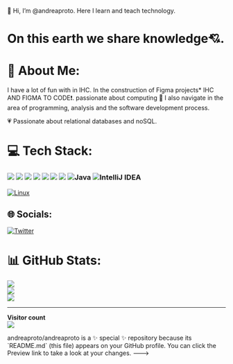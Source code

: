 👋 Hi, I’m @andreaproto. Here I learn and teach technology.

#  On this earth we share knowledge:cupid:.
# 💫 About Me:
I have a lot of fun with in IHC. In the construction of Figma projects* IHC AND FIGMA TO CODE:exclamation:.
passionate about computing
:raising_hand: I also navigate in the area of ​​programming, analysis and the software development process.  

:heartpulse: Passionate about relational databases and noSQL.

# 💻 Tech Stack:
###  <img src="https://img.shields.io/badge/CSS-239120?style=for-the-badge&logo=css3&logoColor=white" /> <img src="https://img.shields.io/badge/HTML-239120?style=for-the-badge&logo=html5&logoColor=white" /> <img src="https://img.shields.io/badge/Material--UI-0081CB?style=for-the-badge&logo=material-ui&logoColor=white" /> <img src= "https://img.shields.io/badge/MariaDB-01529E?style=for-the-badge&logo=mariadb&logoColor=white" />  <img src= "https://img.shields.io/badge/mysql workbench-239121?style=for-the-badge&logo=MysqlWorkbench3&logoColor=white" />  <img src="https://img.shields.io/badge/Figma-F24E1E?style=for-the-badge&logo=figma&logoColor=white" /> <IMG src= "https://img.shields.io/badge/MySQL-005C84?style=for-the-badge&logo=mysql&logoColor=white" /> ![Java](https://img.shields.io/badge/Java-ED8B00?style=for-the-badge&logo=java&logoColor=white) ![IntelliJ IDEA](https://img.shields.io/badge/IntelliJIDEA-000000.svg?style=for-the-badge&logo=intellij-idea&logoColor=white)

 [![Linux](https://svgshare.com/i/Zhy.svg)](https://svgshare.com/i/Zhy.svg)



## 🌐 Socials:
[![Twitter](https://img.shields.io/badge/Twitter-%231DA1F2.svg?logo=Twitter&logoColor=white)](https://twitter.com/abproto) 



# 📊 GitHub Stats:
![](https://github-readme-stats.vercel.app/api?username=andreaproto&theme=dark&hide_border=false&include_all_commits=false&count_private=false)<br/>
![](https://github-readme-streak-stats.herokuapp.com/?user=andreaproto&theme=dark&hide_border=false)<br/>
![](https://github-readme-stats.vercel.app/api/top-langs/?username=andreaproto&theme=dark&hide_border=false&include_all_commits=false&count_private=false&layout=compact)

---

<!-- Proudly created with GPRM ( https://gprm.itsvg.in ) -->



<p align="left"> 
  <b>Visitor count</b><br>
  <img src="https://profile-counter.glitch.me/andreaproto/count.svg" />
</p>
andreaproto/andreaproto is a ✨ special ✨ repository because its `README.md` (this file) appears on your GitHub profile.
You can click the Preview link to take a look at your changes.
--->

